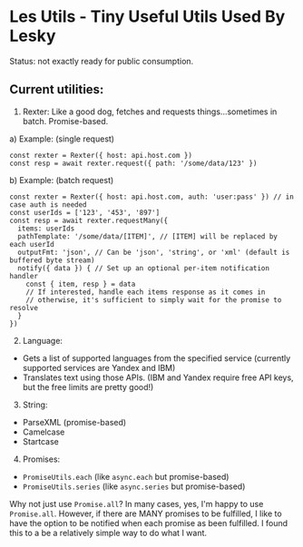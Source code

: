 # Les Utils - Tiny Useful Utils Used By Lesky

Status: not exactly ready for public consumption.

## Current utilities:

1. Rexter: Like a good dog, fetches and requests things...sometimes in batch. Promise-based.

a) Example: (single request)
```
const rexter = Rexter({ host: api.host.com })
const resp = await rexter.request({ path: '/some/data/123' })
```

b) Example: (batch request)
```
const rexter = Rexter({ host: api.host.com, auth: 'user:pass' }) // in case auth is needed
const userIds = ['123', '453', '897']
const resp = await rexter.requestMany({
  items: userIds
  pathTemplate: '/some/data/[ITEM]', // [ITEM] will be replaced by each userId
  outputFmt: 'json', // Can be 'json', 'string', or 'xml' (default is buffered byte stream)
  notify({ data }) { // Set up an optional per-item notification handler 
    const { item, resp } = data
    // If interested, handle each items response as it comes in
    // otherwise, it's sufficient to simply wait for the promise to resolve
  }
})
```

2. Language: 
- Gets a list of supported languages from the specified service (currently supported services are Yandex and IBM)
- Translates text using those APIs. (IBM and Yandex require free API keys, but the free limits are pretty good!)

3. String:
- ParseXML (promise-based)
- Camelcase
- Startcase 

4. Promises:
- `PromiseUtils.each` (like `async.each` but promise-based)
- `PromiseUtils.series` (like `async.series` but promise-based)

Why not just use `Promise.all`? In many cases, yes, I'm happy to use `Promise.all`. However, if there are MANY promises to be fulfilled, I like to have the option to be notified when each promise as been fulfilled. I found this to a be a relatively simple way to do what I want.